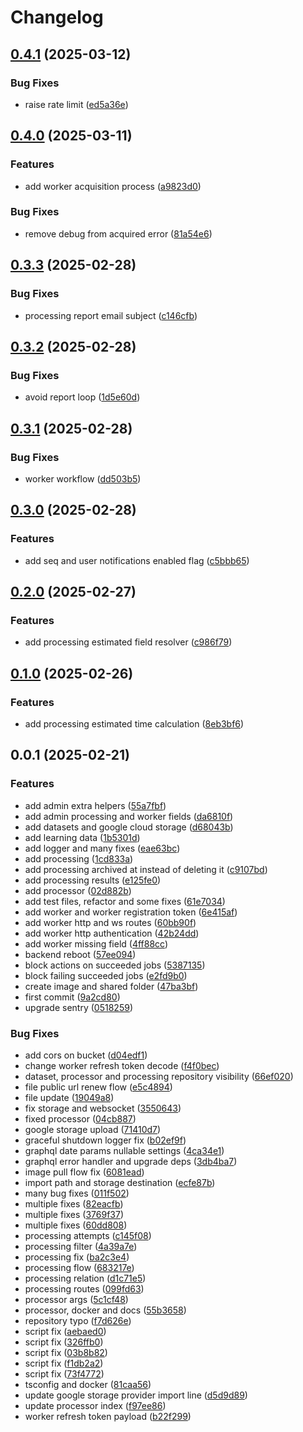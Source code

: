 # Changelog

## [0.4.1](https://github.com/MalwareDataLab/autodroid-api/compare/v0.4.0...v0.4.1) (2025-03-12)


### Bug Fixes

* raise rate limit ([ed5a36e](https://github.com/MalwareDataLab/autodroid-api/commit/ed5a36ef007e04a2b71bb1a13e1006a20f4e4c2a))

## [0.4.0](https://github.com/MalwareDataLab/autodroid-api/compare/v0.3.3...v0.4.0) (2025-03-11)


### Features

* add worker acquisition process ([a9823d0](https://github.com/MalwareDataLab/autodroid-api/commit/a9823d04996040e9c95bb1140f25c383dd1492ef))


### Bug Fixes

* remove debug from acquired error ([81a54e6](https://github.com/MalwareDataLab/autodroid-api/commit/81a54e638545256f84fbdb97ebb05b832e1e58db))

## [0.3.3](https://github.com/MalwareDataLab/autodroid-api/compare/v0.3.2...v0.3.3) (2025-02-28)


### Bug Fixes

* processing report email subject ([c146cfb](https://github.com/MalwareDataLab/autodroid-api/commit/c146cfbf4306037ee7dceaf043a88297b1527ef7))

## [0.3.2](https://github.com/MalwareDataLab/autodroid-api/compare/v0.3.1...v0.3.2) (2025-02-28)


### Bug Fixes

* avoid report loop ([1d5e60d](https://github.com/MalwareDataLab/autodroid-api/commit/1d5e60d4d433064224027b64aad2bcb42943f958))

## [0.3.1](https://github.com/MalwareDataLab/autodroid-api/compare/v0.3.0...v0.3.1) (2025-02-28)


### Bug Fixes

* worker workflow ([dd503b5](https://github.com/MalwareDataLab/autodroid-api/commit/dd503b565ea9abc9bdf52c13d7d1b741c8c55d91))

## [0.3.0](https://github.com/MalwareDataLab/autodroid-api/compare/v0.2.0...v0.3.0) (2025-02-28)


### Features

* add seq and user notifications enabled flag ([c5bbb65](https://github.com/MalwareDataLab/autodroid-api/commit/c5bbb654d3df2026b595b7f83f7277f3cad3e1b8))

## [0.2.0](https://github.com/MalwareDataLab/autodroid-api/compare/v0.1.0...v0.2.0) (2025-02-27)


### Features

* add processing estimated field resolver ([c986f79](https://github.com/MalwareDataLab/autodroid-api/commit/c986f79bda7d480c9f9e01a2bc9de58481ef6805))

## [0.1.0](https://github.com/MalwareDataLab/autodroid-api/compare/v0.0.1...v0.1.0) (2025-02-26)


### Features

* add processing estimated time calculation ([8eb3bf6](https://github.com/MalwareDataLab/autodroid-api/commit/8eb3bf6a1e2740360a04c53354e6acba1c3cda95))

## 0.0.1 (2025-02-21)


### Features

* add admin extra helpers ([55a7fbf](https://github.com/MalwareDataLab/autodroid-api/commit/55a7fbf3b6ac07f69f056f752dafcc5db878ce99))
* add admin processing and worker fields ([da6810f](https://github.com/MalwareDataLab/autodroid-api/commit/da6810f56919d82448934db8abc8e3419f5ce434))
* add datasets and google cloud storage ([d68043b](https://github.com/MalwareDataLab/autodroid-api/commit/d68043bffd4255b6512b6344246e222f6849be2f))
* add learning data ([1b5301d](https://github.com/MalwareDataLab/autodroid-api/commit/1b5301d4df8a6e3f9b00f4ffe0af8d154837048b))
* add logger and many fixes ([eae63bc](https://github.com/MalwareDataLab/autodroid-api/commit/eae63bc99a644dd1435fea4701ef7a0ddbb0cb99))
* add processing ([1cd833a](https://github.com/MalwareDataLab/autodroid-api/commit/1cd833a3b168c9e2d885b7da17c08858d49aa402))
* add processing archived at instead of deleting it ([c9107bd](https://github.com/MalwareDataLab/autodroid-api/commit/c9107bdd32297e0bce4e352458cd26940c9076ff))
* add processing results ([e125fe0](https://github.com/MalwareDataLab/autodroid-api/commit/e125fe0ac0cd909f096c5db3f3bba31bca9fc351))
* add processor ([02d882b](https://github.com/MalwareDataLab/autodroid-api/commit/02d882b7da4f29f5f73d00e8dd22d1359e4c406a))
* add test files, refactor and some fixes ([61e7034](https://github.com/MalwareDataLab/autodroid-api/commit/61e70347d2929d1b483b6252935379f6741cfdbf))
* add worker and worker registration token ([6e415af](https://github.com/MalwareDataLab/autodroid-api/commit/6e415afb97631a113c5c5c475a31f94c4ff95aaf))
* add worker http and ws routes ([60bb90f](https://github.com/MalwareDataLab/autodroid-api/commit/60bb90fdadc138ff723cd4c313fd791959d387d8))
* add worker http authentication ([42b24dd](https://github.com/MalwareDataLab/autodroid-api/commit/42b24ddd14569e0b29cc739c62ebee0dd23fc1bb))
* add worker missing field ([4ff88cc](https://github.com/MalwareDataLab/autodroid-api/commit/4ff88cc21cc0034a55ca8a774c0b72b5247bce9f))
* backend reboot ([57ee094](https://github.com/MalwareDataLab/autodroid-api/commit/57ee094c13bf4765c05e1b8fa3f23f5f3fbdde52))
* block actions on succeeded jobs ([5387135](https://github.com/MalwareDataLab/autodroid-api/commit/538713570bd2f29bea9b274cad9d150b400cdeb3))
* block failing succeeded jobs ([e2fd9b0](https://github.com/MalwareDataLab/autodroid-api/commit/e2fd9b0b524cc2136a273399c10cc8c48413b051))
* create image and shared folder ([47ba3bf](https://github.com/MalwareDataLab/autodroid-api/commit/47ba3bf78bcafa45856db522e4d7925dc8ff64c5))
* first commit ([9a2cd80](https://github.com/MalwareDataLab/autodroid-api/commit/9a2cd80f81943a85807d0c9fb57aea94110406d0))
* upgrade sentry ([0518259](https://github.com/MalwareDataLab/autodroid-api/commit/0518259e4c39961ec3053cdc8d2592b40cfeea91))


### Bug Fixes

* add cors on bucket ([d04edf1](https://github.com/MalwareDataLab/autodroid-api/commit/d04edf1442a64702cfecaddaaa8ed04c8ee5a8df))
* change worker refresh token decode ([f4f0bec](https://github.com/MalwareDataLab/autodroid-api/commit/f4f0bec3a1cab9efd02c958c1b37f0b2e1e9473d))
* dataset, processor and processing repository visibility ([66ef020](https://github.com/MalwareDataLab/autodroid-api/commit/66ef0200bc60caf13061a93a03512e1da02a2340))
* file public url renew flow ([e5c4894](https://github.com/MalwareDataLab/autodroid-api/commit/e5c4894fb92e168c896fd315868ec0071515ca43))
* file update ([19049a8](https://github.com/MalwareDataLab/autodroid-api/commit/19049a8ecb85e65467a7851623daca7acd9c8249))
* fix storage and websocket ([3550643](https://github.com/MalwareDataLab/autodroid-api/commit/3550643ebf8bd82cd797a5d04e0ff343c6b1c0f2))
* fixed processor ([04cb887](https://github.com/MalwareDataLab/autodroid-api/commit/04cb8876b28afe5ad2d3c6e90a564e906db99b30))
* google storage upload ([71410d7](https://github.com/MalwareDataLab/autodroid-api/commit/71410d703a966d9e86a5c12c3f8d681cbfdd3dc0))
* graceful shutdown logger fix ([b02ef9f](https://github.com/MalwareDataLab/autodroid-api/commit/b02ef9f8faa70246a54c05af8ebaa91f160447b2))
* graphql date params nullable settings ([4ca34e1](https://github.com/MalwareDataLab/autodroid-api/commit/4ca34e1d7b5d161b85d1bac321340b7a5ffcad10))
* graphql error handler and upgrade deps ([3db4ba7](https://github.com/MalwareDataLab/autodroid-api/commit/3db4ba7263320cd8978f74992be306d8b79206a2))
* image pull flow fix ([6081ead](https://github.com/MalwareDataLab/autodroid-api/commit/6081ead4309fdd8c9f12bdf0750af578c6dffbc0))
* import path and storage destination ([ecfe87b](https://github.com/MalwareDataLab/autodroid-api/commit/ecfe87bd626b4432b23ea95fe911eb1cc8bde109))
* many bug fixes ([011f502](https://github.com/MalwareDataLab/autodroid-api/commit/011f50277d87f70ae57bc13a68f2b34eb9114d30))
* multiple fixes ([82eacfb](https://github.com/MalwareDataLab/autodroid-api/commit/82eacfb7061153921234f84578db0d07432afe8f))
* multiple fixes ([3769f37](https://github.com/MalwareDataLab/autodroid-api/commit/3769f3744f1dae25ef940f065cf1db294c41917f))
* multiple fixes ([60dd808](https://github.com/MalwareDataLab/autodroid-api/commit/60dd8087487b9bc9acafaa82ad905f2dedda1e5f))
* processing attempts ([c145f08](https://github.com/MalwareDataLab/autodroid-api/commit/c145f0865549608d94a1c22f73ab318da244e063))
* processing filter ([4a39a7e](https://github.com/MalwareDataLab/autodroid-api/commit/4a39a7ebfde2ac50a89817c24103eae6d0dd45f6))
* processing fix ([ba2c3e4](https://github.com/MalwareDataLab/autodroid-api/commit/ba2c3e4a07a2c9e8956635edfb67a0fb5c7825f4))
* processing flow ([683217e](https://github.com/MalwareDataLab/autodroid-api/commit/683217ea1366a73f2de971960ca9e2bc8f13aa25))
* processing relation ([d1c71e5](https://github.com/MalwareDataLab/autodroid-api/commit/d1c71e540391eec3c6ede349944a36fe8d1ac014))
* processing routes ([099fd63](https://github.com/MalwareDataLab/autodroid-api/commit/099fd630c763922e90731194916cb5d1b1330069))
* processor args ([5c1cf48](https://github.com/MalwareDataLab/autodroid-api/commit/5c1cf4802c97896ecc614bacc6b71fe4fd633d23))
* processor, docker and docs ([55b3658](https://github.com/MalwareDataLab/autodroid-api/commit/55b3658922ee1adf41e027bca8708993b7969925))
* repository typo ([f7d626e](https://github.com/MalwareDataLab/autodroid-api/commit/f7d626e8ac86dfff896c8ff817955cfe8c8bd96f))
* script fix ([aebaed0](https://github.com/MalwareDataLab/autodroid-api/commit/aebaed018755a0f644bb12f20a641670aa2f8c68))
* script fix ([326ffb0](https://github.com/MalwareDataLab/autodroid-api/commit/326ffb0abece9fe7b195341dc8143b7557f0e649))
* script fix ([03b8b82](https://github.com/MalwareDataLab/autodroid-api/commit/03b8b82b379932af78e3b7ae790c71d023992d6f))
* script fix ([f1db2a2](https://github.com/MalwareDataLab/autodroid-api/commit/f1db2a2c2d1a6b4264b1e4ff0d09107bc85ba990))
* script fix ([73f4772](https://github.com/MalwareDataLab/autodroid-api/commit/73f47721b31d59d31f4a781509bc54547a5db272))
* tsconfig and docker ([81caa56](https://github.com/MalwareDataLab/autodroid-api/commit/81caa56eed9a9d3c9582750b3cfd8dd641510005))
* update google storage provider import line ([d5d9d89](https://github.com/MalwareDataLab/autodroid-api/commit/d5d9d894fa94b9739a40668e7ef627995a70ffe9))
* update processor index ([f97ee86](https://github.com/MalwareDataLab/autodroid-api/commit/f97ee86ef2386a9af82cef7354ababad9d43dffa))
* worker refresh token payload ([b22f299](https://github.com/MalwareDataLab/autodroid-api/commit/b22f2993303387f92f6efc88b391b0b8b0ab38a5))
